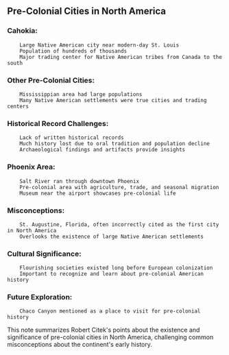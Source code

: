 ## Pre-Colonial Cities in North America

### Cahokia:

        Large Native American city near modern-day St. Louis
        Population of hundreds of thousands
        Major trading center for Native American tribes from Canada to the south

### Other Pre-Colonial Cities:

        Mississippian area had large populations
        Many Native American settlements were true cities and trading centers

### Historical Record Challenges:

        Lack of written historical records
        Much history lost due to oral tradition and population decline
        Archaeological findings and artifacts provide insights

### Phoenix Area:

        Salt River ran through downtown Phoenix
        Pre-colonial area with agriculture, trade, and seasonal migration
        Museum near the airport showcases pre-colonial life

### Misconceptions:

        St. Augustine, Florida, often incorrectly cited as the first city in North America
        Overlooks the existence of large Native American settlements

### Cultural Significance:

        Flourishing societies existed long before European colonization
        Important to recognize and learn about pre-colonial American history

### Future Exploration:

        Chaco Canyon mentioned as a place to visit for pre-colonial history

This note summarizes Robert Citek's points about the existence and significance of pre-colonial cities in North America, challenging common misconceptions about the continent's early history.
